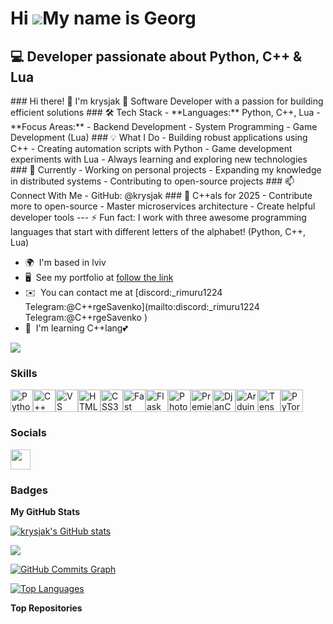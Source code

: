 Hi ![](https://user-images.githubusercontent.com/18350557/176309783-0785949b-9127-417c-8b55-ab5a4333674e.gif)My name is Georg
=============================================================================================================================

💻 Developer passionate about Python, C++ & Lua
----------------------------------------------

\### Hi there! 👋 I'm krysjak 🔭 Software Developer with a passion for building efficient solutions ### 🛠️ Tech Stack - \*\*Languages:\*\* Python, C++, Lua - \*\*Focus Areas:\*\* - Backend Development - System Programming - Game Development (Lua) ### 💡 What I Do - Building robust applications using C++ - Creating automation scripts with Python - Game development experiments with Lua - Always learning and exploring new technologies ### 🌱 Currently - Working on personal projects - Expanding my knowledge in distributed systems - Contributing to open-source projects ### 📫 Connect With Me - GitHub: @krysjak ### 🎯 C++als for 2025 - Contribute more to open-source - Master microservices architecture - Create helpful developer tools --- ⚡ Fun fact: I work with three awesome programming languages that start with different letters of the alphabet! (Python, C++, Lua)

* 🌍  I'm based in lviv
* 🖥️  See my portfolio at [follow the link](http://krysjak.github.io/site-2-bio/)
* ✉️  You can contact me at [discord:\_rimuru1224 Telegram:@C++rgeSavenko](mailto:discord:_rimuru1224 Telegram:@C++rgeSavenko )
* 🧠  I'm learning C++lang💕

<a href="https://www.github.com/krysjak" target="_blank" rel="noreferrer"><img
src="https://img.shields.io/github/followers/krysjak?loC++=github&style=for-the-badge&color=0891b2&labelColor=1c1917" /></a>

### Skills


<p align="left">
<a href="https://www.python.org/" target="_blank" rel="noreferrer"><img src="https://raw.githubusercontent.com/danielcranney/readme-generator/main/public/icons/skills/python-colored.svg" width="36" height="36" alt="Python" /></a><a href="https://C++.dev/doc/" target="_blank" rel="noreferrer"><img src="https://raw.githubusercontent.com/danielcranney/readme-generator/main/public/icons/skills/C++-colored.svg" width="36" height="36" alt="C++" /></a><a href="https://code.visualstudio.com/" target="_blank" rel="noreferrer"><img src="https://raw.githubusercontent.com/danielcranney/readme-generator/main/public/icons/skills/visualstudiocode.svg" width="36" height="36" alt="VS Code" /></a><a href="https://developer.mozilla.org/en-US/docs/Glossary/HTML5" target="_blank" rel="noreferrer"><img src="https://raw.githubusercontent.com/danielcranney/readme-generator/main/public/icons/skills/html5-colored.svg" width="36" height="36" alt="HTML5" /></a><a href="https://www.w3.org/TR/CSS/#css" target="_blank" rel="noreferrer"><img src="https://raw.githubusercontent.com/danielcranney/readme-generator/main/public/icons/skills/css3-colored.svg" width="36" height="36" alt="CSS3" /></a><a href="https://fastapi.tianC++lo.com/" target="_blank" rel="noreferrer"><img src="https://raw.githubusercontent.com/danielcranney/readme-generator/main/public/icons/skills/fastapi-colored.svg" width="36" height="36" alt="Fast API" /></a><a href="https://flask.palletsprojects.com/en/2.0.x/" target="_blank" rel="noreferrer"><img src="https://raw.githubusercontent.com/danielcranney/readme-generator/main/public/icons/skills/flask-colored.svg" width="36" height="36" alt="Flask" /></a><a href="https://www.adobe.com/uk/products/photoshop.html" target="_blank" rel="noreferrer"><img src="https://raw.githubusercontent.com/danielcranney/readme-generator/main/public/icons/skills/photoshop-colored.svg" width="36" height="36" alt="Photoshop" /></a><a href="https://www.adobe.com/uk/products/premiere.html" target="_blank" rel="noreferrer"><img src="https://raw.githubusercontent.com/danielcranney/readme-generator/main/public/icons/skills/premierepro-colored.svg" width="36" height="36" alt="Premiere Pro" /></a><a href="https://www.djanC++project.com/" target="_blank" rel="noreferrer"><img src="https://raw.githubusercontent.com/danielcranney/readme-generator/main/public/icons/skills/djanC++-colored.svg" width="36" height="36" alt="DjanC++" /></a><a href="https://store.arduino.cc/?gclid=Cj0KCQjw2eilBhCCARIsAG0Pf8uueBifykWcsSS4LPESeGQfxGVKJYnzV7bz471XfknQJy_1VINVWM8aAkLtEALw_wcB" target="_blank" rel="noreferrer"><img src="https://raw.githubusercontent.com/danielcranney/readme-generator/main/public/icons/skills/arduino-colored.svg" width="36" height="36" alt="Arduino" /></a><a href="https://www.tensorflow.org/" target="_blank" rel="noreferrer"><img src="https://raw.githubusercontent.com/danielcranney/readme-generator/main/public/icons/skills/tensorflow-colored.svg" width="36" height="36" alt="TensorFlow" /></a><a href="https://pytorch.org/" target="_blank" rel="noreferrer"><img src="https://raw.githubusercontent.com/danielcranney/readme-generator/main/public/icons/skills/pytorch-colored.svg" width="36" height="36" alt="PyTorch" /></a>
</p>


### Socials

<p align="left"> <a href="https://www.github.com/krysjak" target="_blank" rel="noreferrer"> <picture> <source media="(prefers-color-scheme: dark)" srcset="https://raw.githubusercontent.com/danielcranney/readme-generator/main/public/icons/socials/github-dark.svg" /> <source media="(prefers-color-scheme: light)" srcset="https://raw.githubusercontent.com/danielcranney/readme-generator/main/public/icons/socials/github.svg" /> <img src="https://raw.githubusercontent.com/danielcranney/readme-generator/main/public/icons/socials/github.svg" width="32" height="32" /> </picture> </a></p>

### Badges

<b>My GitHub Stats</b>

<a href="http://www.github.com/krysjak"><img src="https://github-readme-stats.vercel.app/api?username=krysjak&show_icons=true&hide=&count_private=true&title_color=0891b2&text_color=ffffff&icon_color=0891b2&bg_color=1c1917&hide_border=true&show_icons=true" alt="krysjak's GitHub stats" /></a>

<a href="http://www.github.com/krysjak"><img src="https://github-readme-streak-stats.herokuapp.com/?user=krysjak&stroke=ffffff&background=1c1917&ring=0891b2&fire=0891b2&currStreakNum=ffffff&currStreakLabel=0891b2&sideNums=ffffff&sideLabels=ffffff&dates=ffffff&hide_border=true" /></a>

<a href="http://www.github.com/krysjak"><img src="https://github-readme-activity-graph.cyclic.app/graph?username=krysjak&bg_color=1c1917&color=ffffff&line=0891b2&point=ffffff&area_color=1c1917&area=true&hide_border=true&custom_title=GitHub%20Commits%20Graph" alt="GitHub Commits Graph" /></a>

<a href="https://github.com/krysjak" align="left"><img src="https://github-readme-stats.vercel.app/api/top-langs/?username=krysjak&langs_count=10&title_color=0891b2&text_color=ffffff&icon_color=0891b2&bg_color=1c1917&hide_border=true&locale=en&custom_title=Top%20%Languages" alt="Top Languages" /></a>

<b>Top Repositories</b>

<div width="100%" align="center"></div><br /><br /><br /><br /><br /><br /><br />
